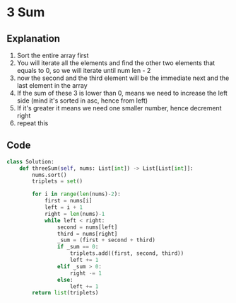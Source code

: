 # 3 Sum

## Explanation
1. Sort the entire array first
2. You will iterate all the elements and find the other two elements that equals to 0, so we will iterate until num len - 2
3. now the second and the third element will be the immediate next and the last element in the array
4. If the sum of these 3 is lower than 0, means we need to increase the left side (mind it's sorted in asc, hence from left)
5. If it's greater it means we need one smaller number, hence decrement right
6. repeat this


## Code
```python
class Solution:
    def threeSum(self, nums: List[int]) -> List[List[int]]:
        nums.sort()
        triplets = set()

        for i in range(len(nums)-2):
            first = nums[i]
            left = i + 1
            right = len(nums)-1
            while left < right:
                second = nums[left]
                third = nums[right]
                _sum = (first + second + third)
                if _sum == 0:
                    triplets.add((first, second, third))
                    left += 1
                elif _sum > 0:
                    right -= 1
                else:
                    left += 1
        return list(triplets)
```